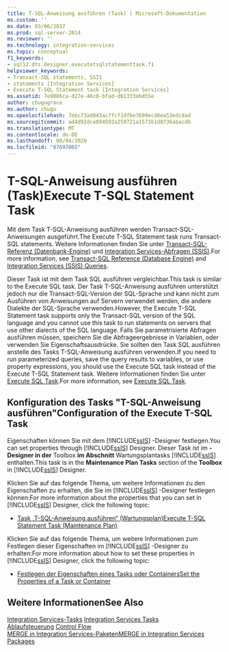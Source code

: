 ```yaml
---
title: T-SQL-Anweisung ausführen (Task) | Microsoft-Dokumentation
ms.custom: ''
ms.date: 03/06/2017
ms.prod: sql-server-2014
ms.reviewer: ''
ms.technology: integration-services
ms.topic: conceptual
f1_keywords:
- sql12.dts.designer.executetsqlstatementtask.f1
helpviewer_keywords:
- Transact-SQL statements, SSIS
- statements [Integration Services]
- Execute T-SQL Statement task [Integration Services]
ms.assetid: 7e9086ca-d27e-46c0-bfad-d61333ebd55e
author: chugugrace
ms.author: chugu
ms.openlocfilehash: 7ebc73ad843ac7fcf1dfbe7699ecd8ea53edcdad
ms.sourcegitcommit: ad4d92dce894592a259721a1571b1d8736abacdb
ms.translationtype: MT
ms.contentlocale: de-DE
ms.lasthandoff: 08/04/2020
ms.locfileid: "87697065"
---
```

# <a name="execute-t-sql-statement-task"></a><span data-ttu-id="30977-102">T-SQL-Anweisung ausführen (Task)</span><span class="sxs-lookup"><span data-stu-id="30977-102">Execute T-SQL Statement Task</span></span>
  <span data-ttu-id="30977-103">Mit dem Task T-SQL-Anweisung ausführen werden Transact-SQL-Anweisungen ausgeführt.</span><span class="sxs-lookup"><span data-stu-id="30977-103">The Execute T-SQL Statement task runs Transact-SQL statements.</span></span> <span data-ttu-id="30977-104">Weitere Informationen finden Sie unter [Transact-SQL-Referenz &#40;Datenbank-Engine&#41;](/sql/t-sql/language-reference) und [Integration Services-Abfragen &#40;SSIS&#41;](../integration-services-ssis-queries.md).</span><span class="sxs-lookup"><span data-stu-id="30977-104">For more information, see [Transact-SQL Reference &#40;Database Engine&#41;](/sql/t-sql/language-reference) and [Integration Services &#40;SSIS&#41; Queries](../integration-services-ssis-queries.md).</span></span>  
  
 <span data-ttu-id="30977-105">Dieser Task ist mit dem Task SQL ausführen vergleichbar.</span><span class="sxs-lookup"><span data-stu-id="30977-105">This task is similar to the Execute SQL task.</span></span> <span data-ttu-id="30977-106">Der Task T-SQL-Anweisung ausführen unterstützt jedoch nur die Transact-SQL-Version der SQL-Sprache und kann nicht zum Ausführen von Anweisungen auf Servern verwendet werden, die andere Dialekte der SQL-Sprache verwenden.</span><span class="sxs-lookup"><span data-stu-id="30977-106">However, the Execute T-SQL Statement task supports only the Transact-SQL version of the SQL language and you cannot use this task to run statements on servers that use other dialects of the SQL language.</span></span> <span data-ttu-id="30977-107">Falls Sie parametrisierte Abfragen ausführen müssen, speichern Sie die Abfrageergebnisse in Variablen, oder verwenden Sie Eigenschaftsausdrücke. Sie sollten den Task SQL ausführen anstelle des Tasks T-SQL-Anweisung ausführen verwenden.</span><span class="sxs-lookup"><span data-stu-id="30977-107">If you need to run parameterized queries, save the query results to variables, or use property expressions, you should use the Execute SQL task instead of the Execute T-SQL Statement task.</span></span> <span data-ttu-id="30977-108">Weitere Informationen finden Sie unter [Execute SQL Task](execute-sql-task.md).</span><span class="sxs-lookup"><span data-stu-id="30977-108">For more information, see [Execute SQL Task](execute-sql-task.md).</span></span>  
  
## <a name="configuration-of-the-execute-t-sql-task"></a><span data-ttu-id="30977-109">Konfiguration des Tasks "T-SQL-Anweisung ausführen"</span><span class="sxs-lookup"><span data-stu-id="30977-109">Configuration of the Execute T-SQL Task</span></span>  
 <span data-ttu-id="30977-110">Eigenschaften können Sie mit dem [!INCLUDE[ssIS](../../../includes/ssis-md.md)] -Designer festlegen.</span><span class="sxs-lookup"><span data-stu-id="30977-110">You can set properties through [!INCLUDE[ssIS](../../../includes/ssis-md.md)] Designer.</span></span> <span data-ttu-id="30977-111">Dieser Task ist im **-Designer in der** Toolbox **im Abschnitt** Wartungsplantasks [!INCLUDE[ssIS](../../../includes/ssis-md.md)] enthalten.</span><span class="sxs-lookup"><span data-stu-id="30977-111">This task is in the **Maintenance Plan Tasks** section of the **Toolbox** in [!INCLUDE[ssIS](../../../includes/ssis-md.md)] Designer.</span></span>  
  
 <span data-ttu-id="30977-112">Klicken Sie auf das folgende Thema, um weitere Informationen zu den Eigenschaften zu erhalten, die Sie im [!INCLUDE[ssIS](../../../includes/ssis-md.md)] -Designer festlegen können:</span><span class="sxs-lookup"><span data-stu-id="30977-112">For more information about the properties that you can set in [!INCLUDE[ssIS](../../../includes/ssis-md.md)] Designer, click the following topic:</span></span>  
  
-   [<span data-ttu-id="30977-113">Task „T-SQL-Anweisung ausführen“ &#40;Wartungsplan&#41;</span><span class="sxs-lookup"><span data-stu-id="30977-113">Execute T-SQL Statement Task &#40;Maintenance Plan&#41;</span></span>](../../relational-databases/maintenance-plans/execute-t-sql-statement-task-maintenance-plan.md)  
  
 <span data-ttu-id="30977-114">Klicken Sie auf das folgende Thema, um weitere Informationen zum Festlegen dieser Eigenschaften im [!INCLUDE[ssIS](../../../includes/ssis-md.md)] -Designer zu erhalten:</span><span class="sxs-lookup"><span data-stu-id="30977-114">For more information about how to set these properties in [!INCLUDE[ssIS](../../../includes/ssis-md.md)] Designer, click the following topic:</span></span>  
  
-   [<span data-ttu-id="30977-115">Festlegen der Eigenschaften eines Tasks oder Containers</span><span class="sxs-lookup"><span data-stu-id="30977-115">Set the Properties of a Task or Container</span></span>](../set-the-properties-of-a-task-or-container.md)  
  
## <a name="see-also"></a><span data-ttu-id="30977-116">Weitere Informationen</span><span class="sxs-lookup"><span data-stu-id="30977-116">See Also</span></span>  
 <span data-ttu-id="30977-117">[Integration Services-Tasks](integration-services-tasks.md) </span><span class="sxs-lookup"><span data-stu-id="30977-117">[Integration Services Tasks](integration-services-tasks.md) </span></span>  
 <span data-ttu-id="30977-118">[Ablaufsteuerung](control-flow.md) </span><span class="sxs-lookup"><span data-stu-id="30977-118">[Control Flow](control-flow.md) </span></span>  
 [<span data-ttu-id="30977-119">MERGE in Integration Services-Paketen</span><span class="sxs-lookup"><span data-stu-id="30977-119">MERGE in Integration Services Packages</span></span>](merge-in-integration-services-packages.md)  
  
  
